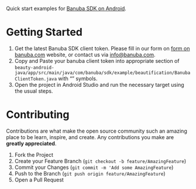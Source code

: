 Quick start examples for [Banuba SDK on Android](https://docs.banuba.com/face-ar-sdk-v1/android/android_overview).  
  
# Getting Started

1. Get the latest Banuba SDK client token. Please fill in our form on [form on banuba.com](https://www.banuba.com/face-filters-sdk) website, or contact us via [info@banuba.com](mailto:info@banuba.com).
2. Copy and Paste your banuba client token into appropriate section of `beauty-android-java/app/src/main/java/com/banuba/sdk/example/beautification/BanubaClientToken.java` with “” symbols.
3. Open the project in Android Studio and run the necessary target using the usual steps.

# Contributing

Contributions are what make the open source community such an amazing place to be learn, inspire, and create. Any contributions you make are **greatly appreciated**.

1. Fork the Project
2. Create your Feature Branch (`git checkout -b feature/AmazingFeature`)
3. Commit your Changes (`git commit -m 'Add some AmazingFeature`)
4. Push to the Branch (`git push origin feature/AmazingFeature`)
5. Open a Pull Request
